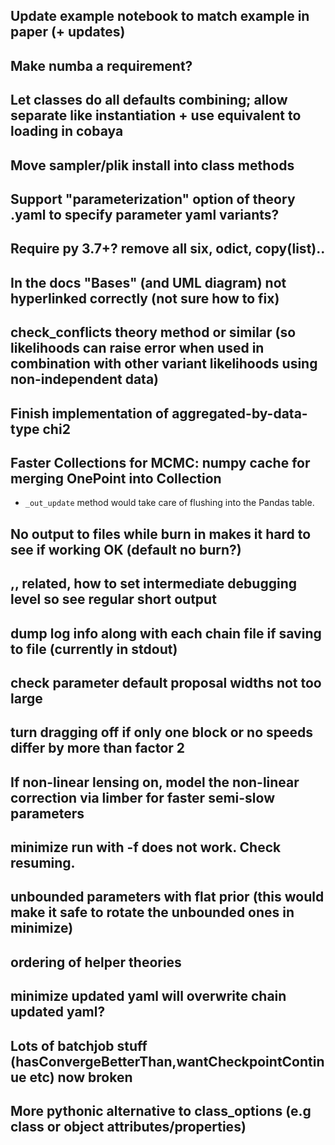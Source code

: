 ## Update example notebook to match example in paper (+ updates)
## Make numba a requirement?
## Let classes do all defaults combining; allow separate like instantiation + use equivalent to loading in cobaya
## Move sampler/plik install into class methods
## Support "parameterization" option of theory .yaml to specify parameter yaml variants?
## Require py 3.7+? remove all six, odict, copy(list)..
## In the docs "Bases" (and UML diagram) not hyperlinked correctly (not sure how to fix)
## check_conflicts theory method or similar (so likelihoods can raise error when used in combination with other variant likelihoods using non-independent data)
## Finish implementation of aggregated-by-data-type chi2
## Faster Collections for MCMC: numpy cache for merging OnePoint into Collection
- `_out_update` method would take care of flushing into the Pandas table.
## No output to files while burn in makes it hard to see if working OK (default no burn?)
## ,, related, how to set intermediate debugging level so see regular short output
## dump log info along with each chain file if saving to file (currently in stdout)
## check parameter default proposal widths not too large
## turn dragging off if only one block or no speeds differ by more than factor 2
## If non-linear lensing on, model the non-linear correction via limber for faster semi-slow parameters
## minimize run with -f does not work. Check resuming.
## unbounded parameters with flat prior (this would make it safe to rotate the unbounded ones in minimize)
## ordering of helper theories
## minimize updated yaml will overwrite chain updated yaml?
## Lots of batchjob stuff (hasConvergeBetterThan,wantCheckpointContinue etc) now broken
## More pythonic alternative to class_options (e.g class or object attributes/properties)